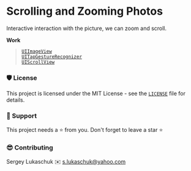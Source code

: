 # Scrolling and Zooming Photos

Interactive interaction with the picture, we can zoom and scroll.

**Work**
> [`UIImageView`](https://developer.apple.com/documentation/uikit/uiimageview)<br>
> [`UITapGestureRecognizer`](https://developer.apple.com/documentation/uikit/uitapgesturerecognizer)<br>
> [`UIScrollView`](https://developer.apple.com/documentation/uikit/uiscrollview)<br>

### 🛡️ License

This project is licensed under the MIT License - see the [`LICENSE`](https://github.com/lgreydev/ScrollView/blob/origin/License) file for details.

### 🙏 Support

This project needs a ⭐️ from you. Don't forget to leave a star ⭐️

### 😎 Contributing
Sergey Lukaschuk ✉️ s.lukaschuk@yahoo.com
